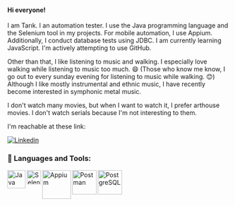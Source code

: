 #### Hi everyone!

I am Tarık. I an automation tester. I use the Java programming language and the Selenium tool in my projects. For mobile automation, I use Appium. Additionally, I conduct database tests using JDBC. 
I am currently learning JavaScript. I'm actively attempting to use GitHub. 

Other than that, I like listening to music and walking. I especially love walking while listening to music too much. 😄 (Those who know me know, I go out to every sunday evening for listening to music while walking. 😊) Although I like mostly instrumental and ethnic music, I have recently become interested in symphonic metal music. 

I don't watch many movies, but when I want to watch it, I prefer arthouse movies. I don't watch serials because I'm not interesting to them.

I'm reachable at these link:

[![Linkedin](https://img.shields.io/badge/-LinkedIn-191279?style=flat-quare&labelColor=0191255&logo=LinkedIn&logoColor=blue&link=link)](https://www.linkedin.com/in/tarikkilickaya) 


### 🔧 Languages and Tools:

<img align="left" alt="Java" width="41px" src="https://store.donanimhaber.com/e8/87/c3/e887c31e7c83257c4b08265cad22f442.jpg" >
<img align="left" alt="Selenium" width="32px" src="https://camo.githubusercontent.com/74ed64243ba05754329bc527cd4240ebd1c087a1/68747470733a2f2f73656c656e69756d2e6465762f696d616765732f73656c656e69756d5f6c6f676f5f7371756172655f677265656e2e706e67">
<img align="left" alt="Appium" width="65px" src="https://www.gartner.com/imagesrv/peer-insights/vendors/logos/appium.png">
<img align="left" alt="Postman" width="55px" src="http://www.semihduran.com/wp-content/uploads/2020/12/postman.jpg">
<img align="left" alt="PostgreSQL" width="55px" src="https://audviklabs.in/wp-content/uploads/2022/01/postgreSQL.png">













<!--
**tarikkilickaya/tarikkilickaya** is a ✨ _special_ ✨ repository because its `README.md` (this file) appears on your GitHub profile.

Here are some ideas to get you started:

- 🔭 I’m currently working on ...
- 🌱 I’m currently learning ...
- 👯 I’m looking to collaborate on ...
- 🤔 I’m looking for help with ...
- 💬 Ask me about ...
- 📫 How to reach me: ...
- 😄 Pronouns: ...
- ⚡ Fun fact: ...
-->
